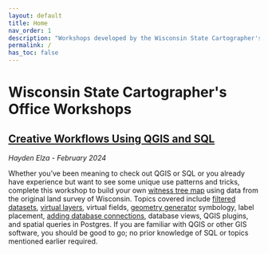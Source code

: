```yaml
---
layout: default
title: Home
nav_order: 1
description: "Workshops developed by the Wisconsin State Cartographer's Office."
permalink: /
has_toc: false
---
```


# Wisconsin State Cartographer's Office Workshops

## [Creative Workflows Using QGIS and SQL]
_Hayden Elza - February 2024_

Whether you’ve been meaning to check out QGIS or SQL or you already have experience but want to see some unique use patterns and tricks, complete this workshop to build your own [witness tree map] using data from the original land survey of Wisconsin. Topics covered include [filtered datasets], [virtual layers], virtual fields, [geometry generator] symbology, label placement, [adding database connections], database views, QGIS plugins, and spatial queries in Postgres. If you are familiar with QGIS or other GIS software, you should be good to go; no prior knowledge of SQL or topics mentioned earlier required.



<!------ Links ------>

<!-- Creative Workflows Using QGIS and SQL -->
[Creative Workflows Using QGIS and SQL]: creative-workflows-using-qgis-and-sql
[witness tree map]: https://www.sco.wisc.edu/wp-content/uploads/2021/11/Pine_Lake_PLS_Tree_Map_v4.pdf
[filtered datasets]: https://docs.qgis.org/latest/en/docs/user_manual/working_with_vector/vector_properties.html#query-builder
[virtual layers]: https://docs.qgis.org/latest/en/docs/user_manual/managing_data_source/create_layers.html#creating-virtual-layers
[geometry generator]: https://docs.qgis.org/latest/en/docs/user_manual/style_library/symbol_selector.html#the-geometry-generator
[adding database connections]: https://docs.qgis.org/latest/en/docs/user_manual/managing_data_source/opening_data.html#creating-a-stored-connection